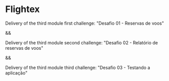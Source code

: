# Flightex

Delivery of the third module first challenge: "Desafio 01 - Reservas de voos"

&&

Delivery of the third module second challenge: "Desafio 02 - Relatório de reservas de voos"

&&

Delivery of the third module third challenge: "Desafio 03 - Testando a aplicação"